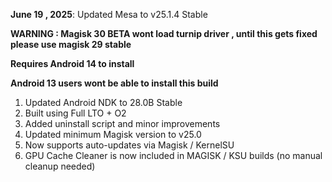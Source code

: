 **June 19 , 2025**: Updated Mesa to v25.1.4 Stable  

**WARNING : Magisk 30 BETA wont load turnip driver , until this gets fixed please use magisk 29 stable**

**Requires Android 14 to install**  

**Android 13 users wont be able to install this build**

1. Updated Android NDK to 28.0B Stable 
2. Built using Full LTO + O2
3. Added uninstall script and minor improvements  
4. Updated minimum Magisk version to v25.0  
5. Now supports auto-updates via Magisk / KernelSU  
6. GPU Cache Cleaner is now included in MAGISK / KSU builds (no manual cleanup needed)  
